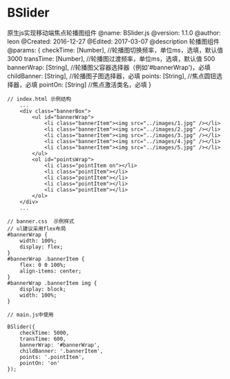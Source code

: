 # BSlider
原生js实现移动端焦点轮播图组件
@name: BSlider.js
@version: 1.1.0
@author: leon
@Created: 2016-12-27
@Edited: 2017-03-07
@description 轮播图组件
@params: {
    checkTime:     [Number],     //轮播图切换频率，单位ms，选填，默认值 3000
    transTime:     [Number],     //轮播图过渡频率，单位ms，选填，默认值 500
    bannerWrap:    [String],     //轮播图父容器选择器（例如'#bannerWrap')，必填
    childBanner:   [String],     //轮播图子图选择器，必填
    points:        [String],     //焦点圆钮选择器，必填
    pointOn:       [String]      //焦点激活类名，必填
    }
    
```
// index.html 示例结构
    ...
    <div class="bannerBox">
		<ul id="bannerWrap">
			<li class="bannerItem"><img src="../images/1.jpg" /></li>
			<li class="bannerItem"><img src="../images/2.jpg" /></li>
			<li class="bannerItem"><img src="../images/3.jpg" /></li>
			<li class="bannerItem"><img src="../images/4.jpg" /></li>
			<li class="bannerItem"><img src="../images/5.jpg" /></li>
		</ul>
		<ol id="pointsWrap">
			<li class="pointItem on"></li>
			<li class="pointItem"></li>
			<li class="pointItem"></li>
			<li class="pointItem"></li>
			<li class="pointItem"></li>
		</ol>
	</div>
    ...
```
```
// banner.css  示例样式
// ul建议采用flex布局
#bannerWrap {
	width: 100%;
	display: flex;
}
#bannerWrap .bannerItem {
	flex: 0 0 100%;
	align-items: center;
}
#bannerWrap .bannerItem img {
	display: block;
	width: 100%;
}         
```
```
// main.js中使用

BSlider({
    checkTime: 5000,
    transTime: 600,
    bannerWrap: '#bannerWrap',
    childBanner: '.bannerItem',
    points: '.pointItem',
    pointOn: 'on'
});
```
